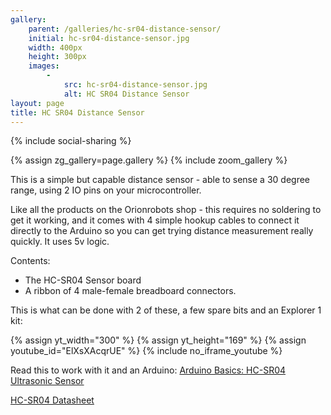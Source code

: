 ```yaml
---
gallery:
    parent: /galleries/hc-sr04-distance-sensor/
    initial: hc-sr04-distance-sensor.jpg
    width: 400px
    height: 300px
    images:
        -
            src: hc-sr04-distance-sensor.jpg
            alt: HC SR04 Distance Sensor
layout: page
title: HC SR04 Distance Sensor
---
```

{% include social-sharing %}

{% assign zg_gallery=page.gallery %}
{% include zoom_gallery %}

This is a simple but capable distance sensor - able to sense a 30 degree range, using 2 IO pins on your microcontroller.

Like all the products on the Orionrobots shop - this requires no soldering to get it working, and it comes with 4 simple hookup cables to connect it directly to the Arduino so you can get trying distance measurement really quickly. It uses 5v logic.

Contents:

* The HC-SR04 Sensor board
* A ribbon of 4 male-female breadboard connectors.

This is what can be done with 2 of these, a few spare bits and an Explorer 1 kit:

{% assign yt_width="300" %}
{% assign yt_height="169" %}
{% assign youtube_id="ElXsXAcqrUE" %}
{% include no_iframe_youtube %}

Read this to work with it and an Arduino: [Arduino Basics: HC-SR04 Ultrasonic Sensor](http://arduinobasics.blogspot.co.uk/2012/11/arduinobasics-hc-sr04-ultrasonic-sensor.html)

[HC-SR04 Datasheet](HCSR04.pdf)